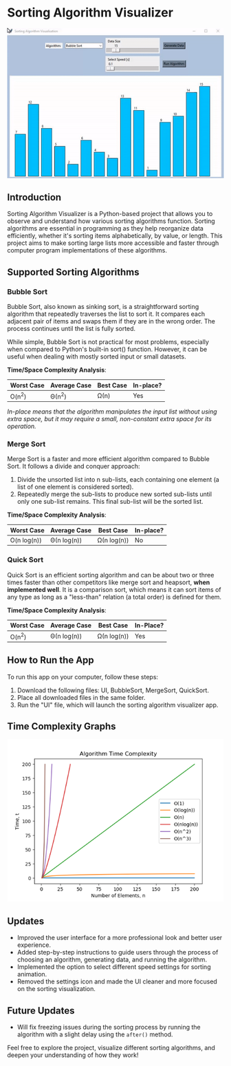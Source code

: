 # Sorting Algorithm Visualizer

![SortGIF](images/SortGIF.gif)

## Introduction

Sorting Algorithm Visualizer is a Python-based project that allows you to observe and understand how various sorting algorithms function. Sorting algorithms are essential in programming as they help reorganize data efficiently, whether it's sorting items alphabetically, by value, or length. This project aims to make sorting large lists more accessible and faster through computer program implementations of these algorithms.

## Supported Sorting Algorithms

### Bubble Sort
Bubble Sort, also known as sinking sort, is a straightforward sorting algorithm that repeatedly traverses the list to sort it. It compares each adjacent pair of items and swaps them if they are in the wrong order. The process continues until the list is fully sorted.

While simple, Bubble Sort is not practical for most problems, especially when compared to Python's built-in sort() function. However, it can be useful when dealing with mostly sorted input or small datasets.

**Time/Space Complexity Analysis**:

|Worst Case|Average Case|Best Case|In-place?|
|---|---|---|---|
|O(n<sup>2</sup>)|Θ(n<sup>2</sup>)|Ω(n)|Yes|

_In-place means that the algorithm manipulates the input list without using extra space, but it may require a small, non-constant extra space for its operation._

### Merge Sort
Merge Sort is a faster and more efficient algorithm compared to Bubble Sort. It follows a divide and conquer approach:

1. Divide the unsorted list into n sub-lists, each containing one element (a list of one element is considered sorted).
2. Repeatedly merge the sub-lists to produce new sorted sub-lists until only one sub-list remains. This final sub-list will be the sorted list.

**Time/Space Complexity Analysis**:

|Worst Case|Average Case|Best Case|In-place?|
|---|---|---|---|
|O(n log(n))|Θ(n log(n))|Ω(n log(n))|No|

### Quick Sort
Quick Sort is an efficient sorting algorithm and can be about two or three times faster than other competitors like merge sort and heapsort, **when implemented well**. It is a comparison sort, which means it can sort items of any type as long as a "less-than" relation (a total order) is defined for them.

**Time/Space Complexity Analysis**:

|Worst Case|Average Case|Best Case|In-Place?|
|---|---|---|---|
|O(n<sup>2</sup>)|Θ(n log(n))|Ω(n log(n))|Yes|

## How to Run the App

To run this app on your computer, follow these steps:

1. Download the following files: UI, BubbleSort, MergeSort, QuickSort.
2. Place all downloaded files in the same folder.
3. Run the "UI" file, which will launch the sorting algorithm visualizer app.

## Time Complexity Graphs

![datasize vs time](images/BigO.png)

## Updates

- Improved the user interface for a more professional look and better user experience.
- Added step-by-step instructions to guide users through the process of choosing an algorithm, generating data, and running the algorithm.
- Implemented the option to select different speed settings for sorting animation.
- Removed the settings icon and made the UI cleaner and more focused on the sorting visualization.

## Future Updates
- Will fix freezing issues during the sorting process by running the algorithm with a slight delay using the `after()` method.

Feel free to explore the project, visualize different sorting algorithms, and deepen your understanding of how they work!
